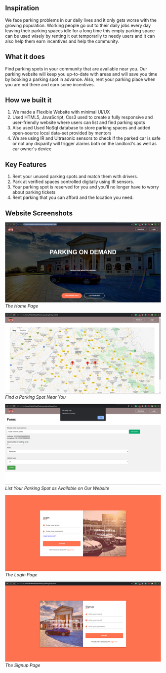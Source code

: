 ## Inspiration
We face parking problems in our daily lives and it only gets worse with the growing population. Working people go out to their daily jobs every day leaving their parking spaces idle for a long time this empty parking space can be used wisely by renting it out temporarily to needy users and it can also help them earn incentives and help the community.

## What it does
Find parking spots in your community that are available near you. Our parking website will keep you up-to-date with areas and will save you time by booking a parking spot in advance. Also, rent your parking place when you are not there and earn some incentives.

## How we built it
1. We made a Flexible Website with minimal UI/UX
2. Used HTML5, JavaScript, Css3 used to create a fully responsive and user-friendly website where users can list and find parking spots
3. Also used Used NoSql database to store parking spaces and added open-source local data-set provided by mentors
5. We are using IR and Ultrasonic sensors to check if the parked car is safe or not any disparity will trigger alarms both on the landlord's as well as car owner's device

## Key Features
1. Rent your unused parking spots and match them with drivers.
2. Park at verified spaces controlled digitally using IR sensors.
3. Your parking spot is reserved for you and you’ll no longer have to worry about parking tickets
4. Rent parking that you can afford and the location you need.

## Website Screenshots

![Home Page](https://github.com/ishita-lyall/parking_shybois/blob/master/screenshots/homepage.png)
*The Home Page*

![Find spot](https://github.com/ishita-lyall/parking_shybois/blob/master/screenshots/findspot.png)
*Find a Parking Spot Near You*

![List Spot](https://github.com/ishita-lyall/parking_shybois/blob/master/screenshots/listspot.png)
*List Your Parking Spot as Available on Our Website*

![login](https://github.com/ishita-lyall/parking_shybois/blob/master/screenshots/login.png)
*The Login Page*

![Signup](https://github.com/ishita-lyall/parking_shybois/blob/master/screenshots/signup.png)
*The Signup Page*
